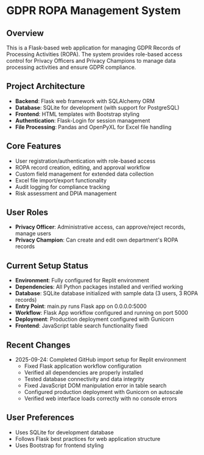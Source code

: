# GDPR ROPA Management System

## Overview
This is a Flask-based web application for managing GDPR Records of Processing Activities (ROPA). The system provides role-based access control for Privacy Officers and Privacy Champions to manage data processing activities and ensure GDPR compliance.

## Project Architecture
- **Backend**: Flask web framework with SQLAlchemy ORM
- **Database**: SQLite for development (with support for PostgreSQL)
- **Frontend**: HTML templates with Bootstrap styling
- **Authentication**: Flask-Login for session management
- **File Processing**: Pandas and OpenPyXL for Excel file handling

## Core Features
- User registration/authentication with role-based access
- ROPA record creation, editing, and approval workflow
- Custom field management for extended data collection
- Excel file import/export functionality
- Audit logging for compliance tracking
- Risk assessment and DPIA management

## User Roles
- **Privacy Officer**: Administrative access, can approve/reject records, manage users
- **Privacy Champion**: Can create and edit own department's ROPA records

## Current Setup Status
- **Environment**: Fully configured for Replit environment
- **Dependencies**: All Python packages installed and verified working
- **Database**: SQLite database initialized with sample data (3 users, 3 ROPA records)
- **Entry Point**: main.py runs Flask app on 0.0.0.0:5000
- **Workflow**: Flask App workflow configured and running on port 5000
- **Deployment**: Production deployment configured with Gunicorn
- **Frontend**: JavaScript table search functionality fixed

## Recent Changes
- 2025-09-24: Completed GitHub import setup for Replit environment
  - Fixed Flask application workflow configuration
  - Verified all dependencies are properly installed
  - Tested database connectivity and data integrity
  - Fixed JavaScript DOM manipulation error in table search
  - Configured production deployment with Gunicorn on autoscale
  - Verified web interface loads correctly with no console errors

## User Preferences
- Uses SQLite for development database
- Follows Flask best practices for web application structure
- Uses Bootstrap for frontend styling